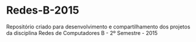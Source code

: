 # Redes-B-2015
Repositório criado para desenvolvimento e compartilhamento dos projetos da disciplina Redes de Computadores B - 2º Semestre - 2015

